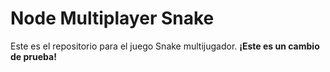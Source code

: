 # Node Multiplayer Snake
Este es el repositorio para el juego Snake multijugador.
**¡Este es un cambio de prueba!**
